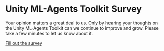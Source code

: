 # Unity ML-Agents Toolkit Survey

Your opinion matters a great deal to us. Only by hearing your thoughts on the Unity ML-Agents Toolkit can we continue to improve and grow. Please take a few minutes to let us know about it. 

[Fill out the survey](https://goo.gl/forms/qFMYSYr5TlINvG6f1) 